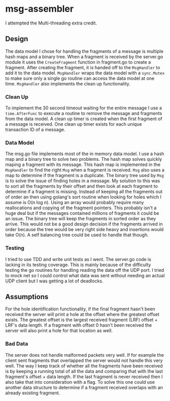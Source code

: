 # msg-assembler
I attempted the Multi-threading extra credit.

## Design
The data model I chose for handling the fragments of a message is multiple
hash maps and a binary tree. When a fragment is received by the server.go module
it uses the `CreateFragment` function in fragment.go to create a fragment. After
creating the fragment, it is handed off to the `MsgHandler` to add it to the
data model. `MsgHandler` wraps the data model with a `sync.Mutex` to make sure
only a single go routine can access the data model at one time. `MsgHandler` also
implements the clean up functionality.

### Clean Up
To implement the 30 second timeout waiting for the entire message I use a
`time.AfterFunc` to execute a routine to remove the message and fragments
from the data model. A clean up timer is created when the first fragment of a
message is received. One clean up timer exists for each unique transaction ID
of a message.

### Data Model
The msg.go file implements most of the in memory data model. I use a hash map and
a binary tree to solve two problems. The hash map solves quickly maping a fragment
with its message. This hash map is implemented in the `MsgHandler` to find the right
`Msg` when a fragment is received. `Msg` also uses a map to determine if the fragment
is a duplicate. The binary tree used by `Msg` is to solve the issue of finding holes
in a message. My solution to this was to sort all the fragments by their offset and
then look at each fragment to determine if a fragment is missing. Instead of keeping
all the fragments out of order an then using golang's sort routine when looking for holes
which I assume is O(n log n). Using an array would probably require many reallocations
and copying of the fragment pointers. This probably isn't a huge deal but if
the messages contained millions of fragments it could be an issue. The binary
tree will keep the fragments in sorted order as they arrive. This would not be a good
design decision if the fragments arrived in order because the tree would be very right
side heavy and insertions would take O(n). A self balancing tree could be used to handle
that though.

### Testing
I tried to use TDD and write unit tests as I went. The server.go code is lacking in its
testing coverage. This is mainly because of the difficulty testing the go routines for
handling reading the data off the UDP port. I tried to mock net so I could control what
data was sent without needing an actual UDP client but I was getting a lot of deadlocks.

## Assumptions
For the hole identification functionality, if the final fragment hasn't been
received the server will print a hole at the offset where the greatest offset exists.
The greatest offset is the largest received fragment (LRF) offset +
LRF's data length. If a fragment with offset 0 hasn't been received the server will
also print a hole for that location as well.

### Bad Data
The server does not handle malformed packets very well. If for example the client sent
fragments that overlapped the server would not handle this very well. The way I keep
track of whether all the fragments have been received is by keeping a running total of
all the data and comparing that with the last fragment's offset + data length. If the
last fragment is never received then I also take that into consideration with a flag.
To solve this one could use another data structure to determine if a fragment received
overlaps with an already existing fragment.

